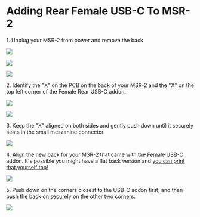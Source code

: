 # Adding Rear Female USB-C To MSR-2

1\. Unplug your MSR-2 from power and remove the back

![](../../../assets/msr-2-add-co2-pic-1.jpg)

![](../../../assets/msr-2-add-co2-pic-2.jpg)

![](../../../assets/msr-2-add-co2-pic-3-1.jpg)

2\. Identify the "X" on the PCB on the back of your MSR-2 and the "X" on the top left corner of the Female Rear USB-C addon.

![](assets/msr-2-female-usb-c-pic-1.jpeg)

![](assets/msr-2-female-usb-c-pic-2.jpeg)

3\. Keep the "X" aligned on both sides and gently push down until it securely seats in the small mezzanine connector.

![](assets/msr-2-female-usb-c-pic-3.jpeg)

4\. Align the new back for your MSR-2 that came with the Female USB-C addon. It's possible you might have a flat back version and <a href="https://www.printables.com/model/932026-apollo-automation-msr-2-mmwave-co2-multisensor-for/files#preview.file.oGG7K" target="_blank" rel="noreferrer nofollow noopener">you can print that yourself too!</a>

![](assets/msr-2-female-usb-c-pic-4.jpeg)

5\. Push down on the corners closest to the USB-C addon first, and then push the back on securely on the other two corners.

![](assets/msr-2-female-usb-c-pic-5.jpeg)